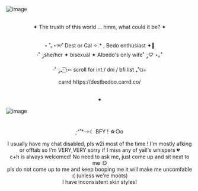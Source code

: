 ![image](https://github.com/user-attachments/assets/5455a2be-8026-452a-a4f1-3a43d6b079a9)
<p align="center">
<br> ✦ The trusth of this world ... hmm, what could it be? ✦
<p align="center">
<br> ⋆ ˚｡⋆୨୧˚ Dest or Cal ✧.* , Bedo enthusiast ✦🌻
<br> ·˚ ༘she/her ✦ bisexual ✦ Albedo's only wife˚ ༘♡ ⋆｡˚
<br> ·˚ ༘₊· ͟͟͞͞꒰➳ scroll for int / dni / bfi list ₊˚ପ⊹
<br> carrd https://destbedoo.carrd.co/
</p>

<p align="center">
<br> ✦

![image](https://github.com/user-attachments/assets/8eb4a3c7-6d52-446e-9700-86c9c6ce4fba)
<p align="center">
<br> ‧͙⁺˚*･༓☾ BFY ! ☆○o
<br> I usually have my chat  disabled, pls w2i most of the time ! I'm mostly afking or offtab so I'm VERY,VERY sorry if I miss any of yall's whispers 💔
<br> c+h is always welcomed! No need to ask me, just come up and sit next to me :D
<br> pls do not come up to me and keep booping me it will make me uncomfable :( (unless we're moots)
<br> I have inconsistent skin styles!



<!--
**Destbedo/destbedo** is a ✨ _special_ ✨ repository because its `README.md` (this file) appears on your GitHub profile.

Here are some ideas to get you started:

- 🔭 I’m currently working on ...
- 🌱 I’m currently learning ...
- 👯 I’m looking to collaborate on ...
- 🤔 I’m looking for help with ...
- 💬 Ask me about ...
- 📫 How to reach me: ...
- 😄 Pronouns: ...
- ⚡ Fun fact: ...
-->
